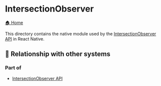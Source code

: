 # IntersectionObserver

[🏠 Home](../../../../../../../__docs__/README.md)

This directory contains the native module used by the
[IntersectionObserver API](https://developer.mozilla.org/en-US/docs/Web/API/IntersectionObserver)
in React Native.

## 🔗 Relationship with other systems

### Part of

- [IntersectionObserver API](../../../../../src/private/webapis/intersectionobserver/__docs__/README.md)
